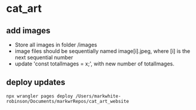 # cat_art

## add images
- Store all images in folder /images
- image files should be sequentially named image[i].jpeg, where [i] is the next sequential number
- update 'const totalImages = x;', with new number of totalImages. 

## deploy updates
```
npx wrangler pages deploy /Users/markwhite-robinson/Documents/markwrRepos/cat_art_website
```